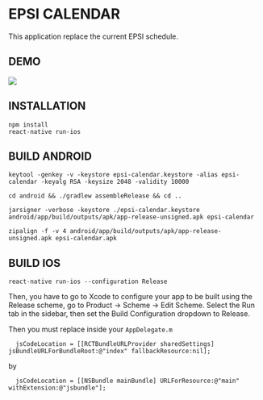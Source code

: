 
# EPSI CALENDAR

This application replace the current EPSI schedule.

## DEMO
![](./doc/demo.gif)


## INSTALLATION

```
npm install
react-native run-ios
```

## BUILD ANDROID

```
keytool -genkey -v -keystore epsi-calendar.keystore -alias epsi-calendar -keyalg RSA -keysize 2048 -validity 10000

cd android && ./gradlew assembleRelease && cd ..

jarsigner -verbose -keystore ./epsi-calendar.keystore android/app/build/outputs/apk/app-release-unsigned.apk epsi-calendar

zipalign -f -v 4 android/app/build/outputs/apk/app-release-unsigned.apk epsi-calendar.apk
```

## BUILD IOS

```
react-native run-ios --configuration Release
```

Then, you have to go to Xcode to configure your app to be built using the Release scheme, go to Product → Scheme → Edit Scheme. Select the Run tab in the sidebar, then set the Build Configuration dropdown to Release.

Then you must replace inside your `AppDelegate.m`

```
  jsCodeLocation = [[RCTBundleURLProvider sharedSettings] jsBundleURLForBundleRoot:@"index" fallbackResource:nil];
```

by

```
  jsCodeLocation = [[NSBundle mainBundle] URLForResource:@"main" withExtension:@"jsbundle"];
```
